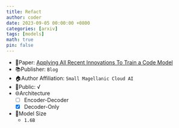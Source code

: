 ```yaml
---
title: Refact
author: coder
date: 2023-09-05 00:00:00 +0800
categories: [arxiv]
tags: [models]
math: true
pin: false
---
```


- 📙Paper: [Applying All Recent Innovations To Train a Code Model](https://refact.ai/blog/2023/applying-recent-innovations-to-train-model/)
- 📚Publisher: `Blog`
- 🏠Author Affiliation: `Small Magellanic Cloud AI`
- 🔑Public: √
- 🌐Architecture
  + [ ] Encoder-Decoder
  + [x] Decoder-Only
- 📏Model Size
  + `1.6B`
